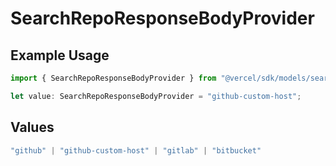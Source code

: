 # SearchRepoResponseBodyProvider

## Example Usage

```typescript
import { SearchRepoResponseBodyProvider } from "@vercel/sdk/models/searchrepoop.js";

let value: SearchRepoResponseBodyProvider = "github-custom-host";
```

## Values

```typescript
"github" | "github-custom-host" | "gitlab" | "bitbucket"
```
